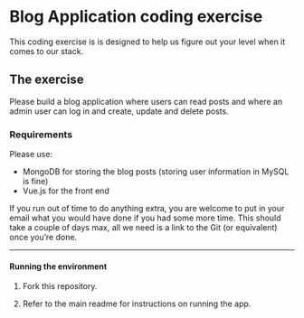 # Blog Application coding exercise

This coding exercise is is designed to help us figure out your level when it comes to our stack.

## The exercise

Please build a blog application where users can read posts and where an admin user can log in and create, update and delete posts.

### Requirements

Please use:
* MongoDB for storing the blog posts (storing user information in MySQL is fine)
* Vue.js for the front end

If you run out of time to do anything extra, you are welcome to put in your email what you would have done if you had some more time.
This should take a couple of days max, all we need is a link to the Git (or equivalent) once you’re done.

***

#### Running the environment

1. Fork this repository.

2. Refer to the main readme for instructions on running the app.
